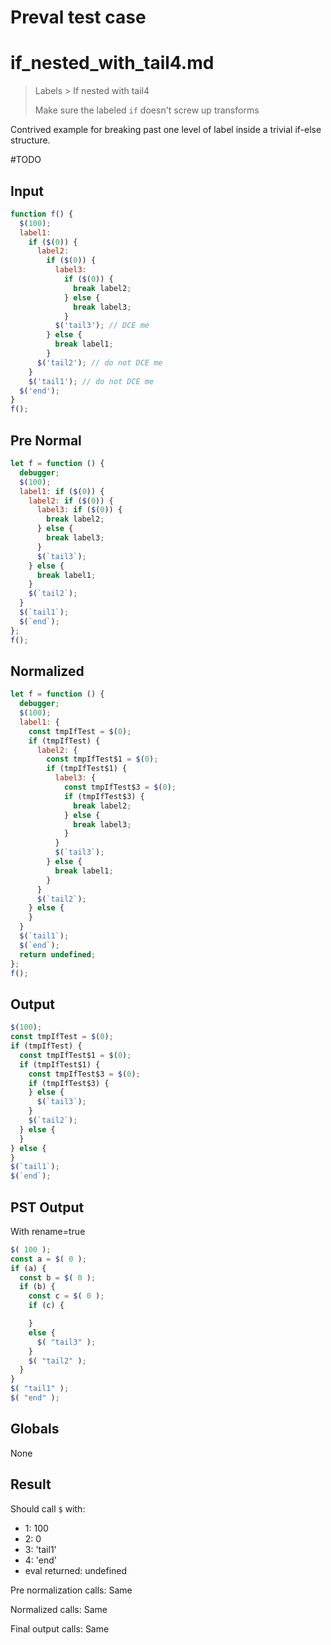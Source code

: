 # Preval test case

# if_nested_with_tail4.md

> Labels > If nested with tail4
>
> Make sure the labeled `if` doesn't screw up transforms

Contrived example for breaking past one level of label inside a trivial if-else structure.

#TODO

## Input

`````js filename=intro
function f() {
  $(100);
  label1: 
    if ($(0)) {
      label2:
        if ($(0)) {
          label3:
            if ($(0)) {
              break label2;
            } else {
              break label3;
            }
          $('tail3'); // DCE me
        } else {
          break label1;
        }
      $('tail2'); // do not DCE me
    }
    $('tail1'); // do not DCE me
  $('end');
}
f();
`````

## Pre Normal


`````js filename=intro
let f = function () {
  debugger;
  $(100);
  label1: if ($(0)) {
    label2: if ($(0)) {
      label3: if ($(0)) {
        break label2;
      } else {
        break label3;
      }
      $(`tail3`);
    } else {
      break label1;
    }
    $(`tail2`);
  }
  $(`tail1`);
  $(`end`);
};
f();
`````

## Normalized


`````js filename=intro
let f = function () {
  debugger;
  $(100);
  label1: {
    const tmpIfTest = $(0);
    if (tmpIfTest) {
      label2: {
        const tmpIfTest$1 = $(0);
        if (tmpIfTest$1) {
          label3: {
            const tmpIfTest$3 = $(0);
            if (tmpIfTest$3) {
              break label2;
            } else {
              break label3;
            }
          }
          $(`tail3`);
        } else {
          break label1;
        }
      }
      $(`tail2`);
    } else {
    }
  }
  $(`tail1`);
  $(`end`);
  return undefined;
};
f();
`````

## Output


`````js filename=intro
$(100);
const tmpIfTest = $(0);
if (tmpIfTest) {
  const tmpIfTest$1 = $(0);
  if (tmpIfTest$1) {
    const tmpIfTest$3 = $(0);
    if (tmpIfTest$3) {
    } else {
      $(`tail3`);
    }
    $(`tail2`);
  } else {
  }
} else {
}
$(`tail1`);
$(`end`);
`````

## PST Output

With rename=true

`````js filename=intro
$( 100 );
const a = $( 0 );
if (a) {
  const b = $( 0 );
  if (b) {
    const c = $( 0 );
    if (c) {

    }
    else {
      $( "tail3" );
    }
    $( "tail2" );
  }
}
$( "tail1" );
$( "end" );
`````

## Globals

None

## Result

Should call `$` with:
 - 1: 100
 - 2: 0
 - 3: 'tail1'
 - 4: 'end'
 - eval returned: undefined

Pre normalization calls: Same

Normalized calls: Same

Final output calls: Same
